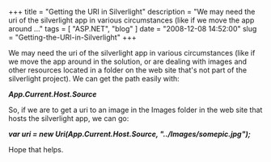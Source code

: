 
+++
title = "Getting the URI in Silverlight"
description = "We may need the uri of the silverlight app in various circumstances (like if we move the app around  ..."
tags = [ "ASP.NET", "blog" ]
date = "2008-12-08 14:52:00"
slug = "Getting-the-URI-in-Silverlight"
+++
<p>We may need the uri of the silverlight app in various circumstances (like if we move the app around in the solution, or are dealing with images and other resources located in a folder on the web site that's not part of the silverlight project). We can get the path easily with:</p>
<p><strong><em>App.Current.Host.Source</em></strong></p>
<p>So, if we are to get a uri to an image in the Images folder in the web site that hosts the silverlight app, we can go:</p>
<p><strong><em>var uri = new Uri(App.Current.Host.Source, "../Images/somepic.jpg");</em></strong></p>
<p>Hope that helps.</p>
        